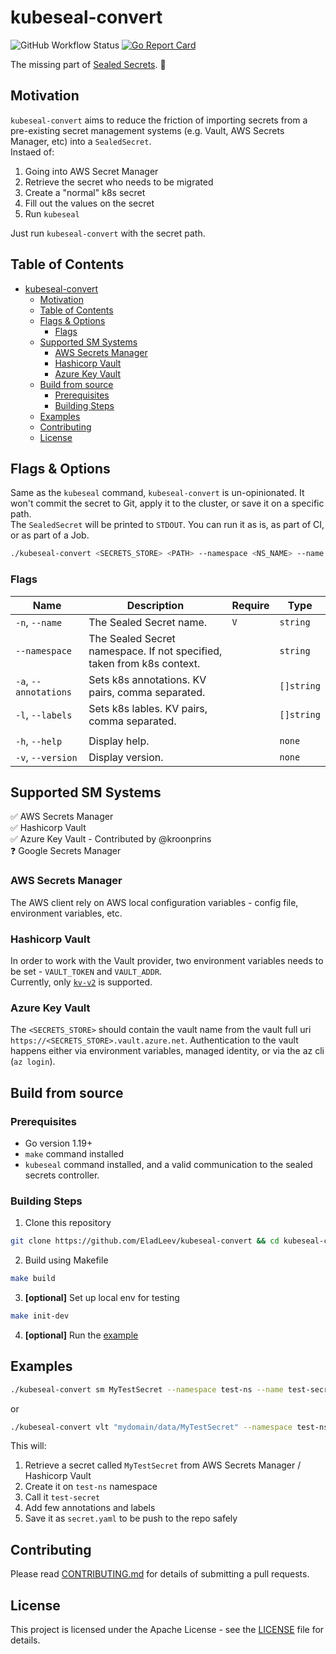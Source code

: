 # kubeseal-convert
![GitHub Workflow Status](https://img.shields.io/github/actions/workflow/status/EladLeev/kubeseal-convert/build.yml?branch=main)
[![Go Report Card](https://goreportcard.com/badge/github.com/eladleev/kubeseal-convert)](https://goreportcard.com/report/github.com/eladleev/kubeseal-convert)

The missing part of [Sealed Secrets](https://github.com/bitnami-labs/sealed-secrets). :closed_lock_with_key:

## Motivation
`kubeseal-convert` aims to reduce the friction of importing secrets from a pre-existing secret management systems (e.g. Vault, AWS Secrets Manager, etc) into a `SealedSecret`.  
Instaed of:
1. Going into AWS Secret Manager
2. Retrieve the secret who needs to be migrated
3. Create a "normal" k8s secret
4. Fill out the values on the secret
5. Run `kubeseal`

Just run `kubeseal-convert` with the secret path.

Table of Contents
-----------------

- [kubeseal-convert](#kubeseal-convert)
  - [Motivation](#motivation)
  - [Table of Contents](#table-of-contents)
  - [Flags \& Options](#flags--options)
    - [Flags](#flags)
  - [Supported SM Systems](#supported-sm-systems)
    - [AWS Secrets Manager](#aws-secrets-manager)
    - [Hashicorp Vault](#hashicorp-vault)
    - [Azure Key Vault](#azure-key-vault)
  - [Build from source](#build-from-source)
    - [Prerequisites](#prerequisites)
    - [Building Steps](#building-steps)
  - [Examples](#examples)
  - [Contributing](#contributing)
  - [License](#license)

## Flags & Options
Same as the `kubeseal` command, `kubeseal-convert` is un-opinionated. It won't commit the secret to Git, apply it to the cluster, or save it on a specific path.  
The `SealedSecret` will be printed to `STDOUT`. You can run it as is, as part of CI, or as part of a Job.

```bash
./kubeseal-convert <SECRETS_STORE> <PATH> --namespace <NS_NAME> --name <SECRET_NAME>
```
### Flags
| Name                  | Description                                                            | Require | Type       |
| --------------------- | ---------------------------------------------------------------------- | ------- | ---------- |
| `-n`, `--name`        | The Sealed Secret name.                                                | `V`     | `string`   |
| `--namespace`         | The Sealed Secret namespace. If not specified, taken from k8s context. |         | `string`   |
| `-a`, `--annotations` | Sets k8s annotations. KV pairs, comma separated.                       |         | `[]string` |
| `-l`, `--labels`      | Sets k8s lables. KV pairs, comma separated.                            |         | `[]string` |
|                       |                                                                        |         |            |
| `-h`, `--help`        | Display help.                                                          |         | `none`     |
| `-v`, `--version`     | Display version.                                                       |         | `none`     |


## Supported SM Systems
:white_check_mark: AWS Secrets Manager  
:white_check_mark: Hashicorp Vault  
:white_check_mark: Azure Key Vault - Contributed by @kroonprins  
:question: Google Secrets Manager  

### AWS Secrets Manager
The AWS client rely on AWS local configuration variables - config file, environment variables, etc.
### Hashicorp Vault
In order to work with the Vault provider, two environment variables needs to be set - `VAULT_TOKEN` and `VAULT_ADDR`.  
Currently, only [`kv-v2`](https://developer.hashicorp.com/vault/docs/secrets/kv/kv-v2) is supported.
### Azure Key Vault
The `<SECRETS_STORE>` should contain the vault name from the vault full uri `https://<SECRETS_STORE>.vault.azure.net`.
Authentication to the vault happens either via environment variables, managed identity, or via the az cli (`az login`).

## Build from source

### Prerequisites

* Go version 1.19+
* `make` command installed
* `kubeseal` command installed, and a valid communication to the sealed secrets controller.

### Building Steps

1. Clone this repository
```bash
git clone https://github.com/EladLeev/kubeseal-convert && cd kubeseal-convert
```
2. Build using Makefile
```bash
make build
```
3. **[optional]** Set up local env for testing
```bash
make init-dev
```
4. **[optional]** Run the [example](#examples)

## Examples
```bash
./kubeseal-convert sm MyTestSecret --namespace test-ns --name test-secret --annotations converted-by=kubeseal-convert,env=dev --labels test=abc > secret.yaml
```
or
```bash
./kubeseal-convert vlt "mydomain/data/MyTestSecret" --namespace test-ns --name test-secret --annotations converted-by=kubeseal-convert,src=vault --labels test=abc > secret.yaml
```
This will:  
1. Retrieve a secret called `MyTestSecret` from AWS Secrets Manager / Hashicorp Vault
2. Create it on `test-ns` namespace
3. Call it `test-secret`
4. Add few annotations and labels
5. Save it as `secret.yaml` to be push to the repo safely

## Contributing

Please read [CONTRIBUTING.md](CONTRIBUTING.md) for details of submitting a pull requests.

## License

This project is licensed under the Apache License - see the [LICENSE](LICENSE) file for details.

